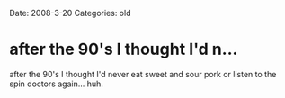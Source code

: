Date: 2008-3-20
Categories: old

# after the 90's I thought I'd n...

after the 90's I thought I'd never eat sweet and sour pork or listen to the spin doctors again... huh.
